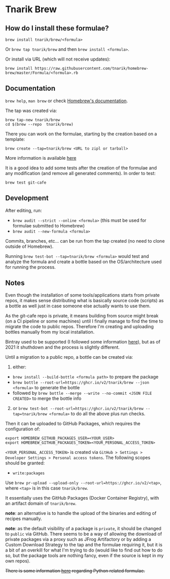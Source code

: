 # Tnarik Brew

## How do I install these formulae?
`brew install tnarik/brew/<formula>`

Or `brew tap tnarik/brew` and then `brew install <formula>`.

Or install via URL (which will not receive updates):

```
brew install https://raw.githubusercontent.com/tnarik/homebrew-brew/master/Formula/<formula>.rb
```

## Documentation
`brew help`, `man brew` or check [Homebrew's documentation](https://docs.brew.sh).


The tap was created via:

```
brew tap-new tnarik/brew
cd $(brew --repo  tnarik/brew)
```

There you can work on the formulae, starting by the creation based on a template:

```
brew create --tap=tnarik/brew <URL to zipl or tarball>
```

More information is available [here](https://docs.brew.sh/Formula-Cookbook)

It is a good idea to add some tests after the creation of the formulae and any modification (and remove all generated comments). In order to test:

```
brew test git-cafe
```

## Development

After editing, run:

* `brew audit --strict --online <formula>` (this must be used for formulae submitted to Homebrew)
* `brew audit --new-formula <formula>`

Commits, branches, etc... can be run from the tap created (no need to clone outside of Homebrew).

Running `brew test-bot --tap=tnarik/brew <formula>` would test and analyze the formula <formula> and create a bottle based on the OS/architecture used for running the process.

## Notes
Even though the installation of some tools/applications starts from private repos, it makes sense distributing what is basically source code (scripts) as a bottle as well just in case someone else actually wants to use them.

As the git-cafe repo is private, it means building from source might break (on a CI pipeline or some machines) until I finally manage to find the time to migrate the code to public repos. Therefore I'm creating and uploading bottles manually from my local installation.

Bintray used to be supported (I followed some information [here](https://jonathanchang.org/blog/maintain-your-own-homebrew-repository-with-binary-bottles/)), but as of 2021 it shuthdown and the process is slightly different.

Until a migration to a public repo, a bottle can be created via:

1. either:
  * `brew install --build-bottle <formula path>` to prepare the package
  * `brew bottle --root-url=https://ghcr.io/v2/tnarik/brew --json <formula>` to generate the bottle
  * followed by `brew bottle --merge --write --no-commit <JSON FILE CREATED>` to merge the bottle info
2. or `brew test-bot --root-url=https://ghcr.io/v2/tnarik/brew --tap=tnarik/brew <formula>` to do all the above plus run checks.

Then it can be uploaded to GitHub Packages, which requires the configuration of:

```
export HOMEBREW_GITHUB_PACKAGES_USER=<YOUR_USER>
export HOMEBREW_GITHUB_PACKAGES_TOKEN=<YOUR_PERSONAL_ACCESS_TOKEN>
```

`<YOUR_PERSONAL_ACCESS_TOKEN>` is created via `GitHub > Settings > Developer Settings > Personal access tokens`. The following scopes should be granted:

* `write:packages`

Use `brew pr-upload --upload-only --root-url=https://ghcr.io/v2/<tap>`, where `<tap>` is in this case `tnarik/brew`.

It essentially uses the GitHub Packages (Docker Container Registry), with an artifact domain of `tnarik/brew`.

**note**: an alternative is to handle the upload of the binaries and editing of recipes manually.

**note**: as the default visibility of a package is `private`, it should be changed to `public` via GitHub. There seems to be a way of allowing the download of private packages via a proxy such as JFrog Artifactory or by adding a Custom Download Strategy to the tap and the formulae requiring it, but it is a bit of an overkill for what I'm trying to do (would like to find out how to do so, but the package tools are nothing fancy, even if the source is kept in my own repos).

~~There is some information [here](https://docs.brew.sh/Python-for-Formula-Authors) regarding Python related formulae.~~
